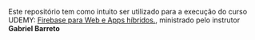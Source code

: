 Este repositório tem como intuito ser utilizado para a execução do curso UDEMY: [Firebase para Web e Apps híbridos.](https://www.udemy.com/firebase-para-web-e-apps-hibridos/), ministrado pelo instrutor **Gabriel Barreto**